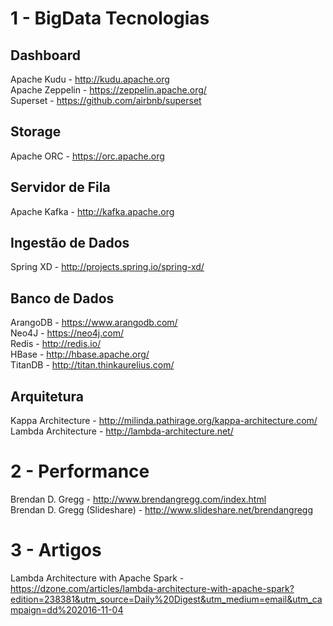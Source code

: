 # 1 - BigData Tecnologias

Dashboard
---------------
Apache Kudu - http://kudu.apache.org<br>
Apache Zeppelin - https://zeppelin.apache.org/<br>
Superset - https://github.com/airbnb/superset<br>

Storage
---------------
Apache ORC - https://orc.apache.org<br>

Servidor de Fila
---------------
Apache Kafka - http://kafka.apache.org<br>

Ingestão de Dados
---------------
Spring XD - http://projects.spring.io/spring-xd/<br>

Banco de Dados
---------------
ArangoDB - https://www.arangodb.com/<br>
Neo4J - https://neo4j.com/<br>
Redis - http://redis.io/<br>
HBase - http://hbase.apache.org/<br>
TitanDB - http://titan.thinkaurelius.com/<br>

Arquitetura
---------------
Kappa Architecture - http://milinda.pathirage.org/kappa-architecture.com/<br>
Lambda Architecture - http://lambda-architecture.net/<br>

# 2 - Performance

Brendan D. Gregg - http://www.brendangregg.com/index.html<br>
Brendan D. Gregg (Slideshare) - http://www.slideshare.net/brendangregg<br>

# 3 - Artigos

Lambda Architecture with Apache Spark - https://dzone.com/articles/lambda-architecture-with-apache-spark?edition=238381&utm_source=Daily%20Digest&utm_medium=email&utm_campaign=dd%202016-11-04
